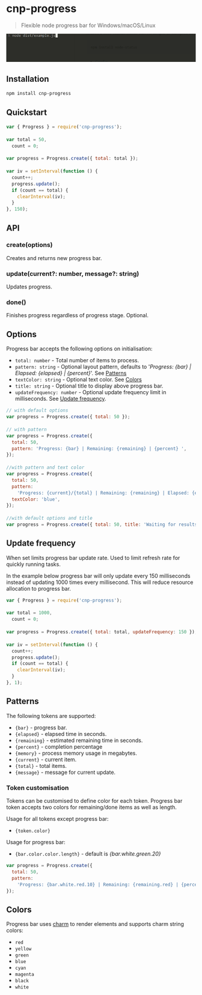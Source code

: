 # cnp-progress

> Flexible node progress bar for Windows/macOS/Linux

![image](./screenshot.gif)

## Installation

```bash
npm install cnp-progress
```

## Quickstart

```javascript
var { Progress } = require('cnp-progress');

var total = 50,
  count = 0;

var progress = Progress.create({ total: total });

var iv = setInterval(function () {
  count++;
  progress.update();
  if (count == total) {
    clearInterval(iv);
  }
}, 150);
```

## API

### create(options)

Creates and returns new progress bar.

### update(current?: number, message?: string)

Updates progress.

### done()

Finishes progress regardless of progress stage. Optional.

## Options

Progress bar accepts the following options on initialisation:

- `total: number` - Total number of items to process.
- `pattern: string` - Optional layout pattern, defaults to '_Progress: {bar} | Elapsed: {elapsed} | {percent}_'. See [Patterns](#patterns)
- `textColor: string` - Optional text color. See [Colors](#colors)
- `title: string` - Optional title to display above progress bar.
- `updateFrequency: number` - Optional update frequency limit in milliseconds. See [Update frequency](#update-frequency).

```javascript
// with default options
var progress = Progress.create({ total: 50 });

// with pattern
var progress = Progress.create({
  total: 50,
  pattern: 'Progress: {bar} | Remaining: {remaining} | {percent} ',
});

//with pattern and text color
var progress = Progress.create({
  total: 50,
  pattern:
    'Progress: {current}/{total} | Remaining: {remaining} | Elapsed: {elapsed} ',
  textColor: 'blue',
});

//with default options and title
var progress = Progress.create({ total: 50, title: 'Waiting for results' });
```

## Update frequency

When set limits progress bar update rate. Used to limit refresh rate for quickly running tasks.

In the example below progress bar will only update every 150 milliseconds instead of updating 1000 times every millisecond. This will reduce resource allocation to progress bar.

```javascript
var { Progress } = require('cnp-progress');

var total = 1000,
  count = 0;

var progress = Progress.create({ total: total, updateFrequency: 150 });

var iv = setInterval(function () {
  count++;
  progress.update();
  if (count == total) {
    clearInterval(iv);
  }
}, 1);
```

## Patterns

The following tokens are supported:

- `{bar}` - progress bar.
- `{elapsed}` - elapsed time in seconds.
- `{remaining}` - estimated remaining time in seconds.
- `{percent}` - completion percentage
- `{memory}` - process memory usage in megabytes.
- `{current}` - current item.
- `{total}` - total items.
- `{message}` - message for current update.

### Token customisation

Tokens can be customised to define color for each token.
Progress bar token accepts two colors for remaining/done items as well as length.

Usage for all tokens except progress bar:

- `{token.color}`

Usage for progress bar:

- `{bar.color.color.length}` - default is _{bar.white.green.20}_

```javascript
var progress = Progress.create({
  total: 50,
  pattern:
    'Progress: {bar.white.red.10} | Remaining: {remaining.red} | {percent.blue}',
});
```

## Colors

Progress bar uses [charm](https://www.npmjs.com/package/charm) to render elements and supports charm string colors:

- `red`
- `yellow`
- `green`
- `blue`
- `cyan`
- `magenta`
- `black`
- `white`
